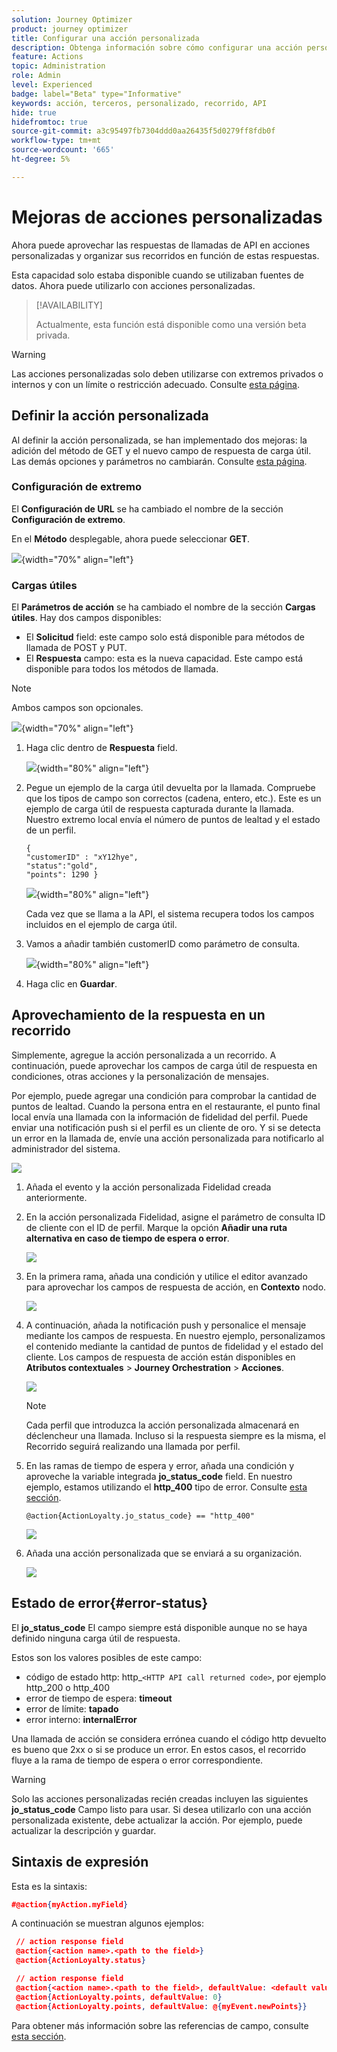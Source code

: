 ```yaml
---
solution: Journey Optimizer
product: journey optimizer
title: Configurar una acción personalizada
description: Obtenga información sobre cómo configurar una acción personalizada
feature: Actions
topic: Administration
role: Admin
level: Experienced
badge: label="Beta" type="Informative"
keywords: acción, terceros, personalizado, recorrido, API
hide: true
hidefromtoc: true
source-git-commit: a3c95497fb7304ddd0aa26435f5d0279ff8fdb0f
workflow-type: tm+mt
source-wordcount: '665'
ht-degree: 5%

---
```


# Mejoras de acciones personalizadas

Ahora puede aprovechar las respuestas de llamadas de API en acciones personalizadas y organizar sus recorridos en función de estas respuestas.

Esta capacidad solo estaba disponible cuando se utilizaban fuentes de datos. Ahora puede utilizarlo con acciones personalizadas.

>[!AVAILABILITY]
>
>Actualmente, esta función está disponible como una versión beta privada.

>[!WARNING]
>
>Las acciones personalizadas solo deben utilizarse con extremos privados o internos y con un límite o restricción adecuado. Consulte [esta página](../configuration/external-systems.md).

## Definir la acción personalizada

Al definir la acción personalizada, se han implementado dos mejoras: la adición del método de GET y el nuevo campo de respuesta de carga útil. Las demás opciones y parámetros no cambiarán. Consulte [esta página](../action/about-custom-action-configuration.md).

### Configuración de extremo

El **Configuración de URL** se ha cambiado el nombre de la sección **Configuración de extremo**.

En el **Método** desplegable, ahora puede seleccionar **GET**.

![](assets/action-response1.png){width="70%" align="left"}

### Cargas útiles

El **Parámetros de acción** se ha cambiado el nombre de la sección **Cargas útiles**. Hay dos campos disponibles:

* El **Solicitud** field: este campo solo está disponible para métodos de llamada de POST y PUT.
* El **Respuesta** campo: esta es la nueva capacidad. Este campo está disponible para todos los métodos de llamada.

>[!NOTE]
> 
>Ambos campos son opcionales.

![](assets/action-response2.png){width="70%" align="left"}

1. Haga clic dentro de **Respuesta** field.

   ![](assets/action-response3.png){width="80%" align="left"}

1. Pegue un ejemplo de la carga útil devuelta por la llamada. Compruebe que los tipos de campo son correctos (cadena, entero, etc.). Este es un ejemplo de carga útil de respuesta capturada durante la llamada. Nuestro extremo local envía el número de puntos de lealtad y el estado de un perfil.

   ```
   {
   "customerID" : "xY12hye",    
   "status":"gold",
   "points": 1290 }
   ```

   ![](assets/action-response4.png){width="80%" align="left"}

   Cada vez que se llama a la API, el sistema recupera todos los campos incluidos en el ejemplo de carga útil.

1. Vamos a añadir también customerID como parámetro de consulta.

   ![](assets/action-response9.png){width="80%" align="left"}

1. Haga clic en **Guardar**.

## Aprovechamiento de la respuesta en un recorrido

Simplemente, agregue la acción personalizada a un recorrido. A continuación, puede aprovechar los campos de carga útil de respuesta en condiciones, otras acciones y la personalización de mensajes.

Por ejemplo, puede agregar una condición para comprobar la cantidad de puntos de lealtad. Cuando la persona entra en el restaurante, el punto final local envía una llamada con la información de fidelidad del perfil. Puede enviar una notificación push si el perfil es un cliente de oro. Y si se detecta un error en la llamada de, envíe una acción personalizada para notificarlo al administrador del sistema.

![](assets/action-response5.png)

1. Añada el evento y la acción personalizada Fidelidad creada anteriormente.

1. En la acción personalizada Fidelidad, asigne el parámetro de consulta ID de cliente con el ID de perfil. Marque la opción **Añadir una ruta alternativa en caso de tiempo de espera o error**.

   ![](assets/action-response10.png)

1. En la primera rama, añada una condición y utilice el editor avanzado para aprovechar los campos de respuesta de acción, en **Contexto** nodo.

   ![](assets/action-response6.png)

1. A continuación, añada la notificación push y personalice el mensaje mediante los campos de respuesta. En nuestro ejemplo, personalizamos el contenido mediante la cantidad de puntos de fidelidad y el estado del cliente. Los campos de respuesta de acción están disponibles en **Atributos contextuales** > **Journey Orchestration** > **Acciones**.

   ![](assets/action-response8.png)

   >[!NOTE]
   >
   >Cada perfil que introduzca la acción personalizada almacenará en déclencheur una llamada. Incluso si la respuesta siempre es la misma, el Recorrido seguirá realizando una llamada por perfil.

1. En las ramas de tiempo de espera y error, añada una condición y aproveche la variable integrada **jo_status_code** field. En nuestro ejemplo, estamos utilizando el
   **http_400** tipo de error. Consulte [esta sección](#error-status).

   ```
   @action{ActionLoyalty.jo_status_code} == "http_400"
   ```

   ![](assets/action-response7.png)

1. Añada una acción personalizada que se enviará a su organización.

   ![](assets/action-response11.png)

## Estado de error{#error-status}

El **jo_status_code** El campo siempre está disponible aunque no se haya definido ninguna carga útil de respuesta.

Estos son los valores posibles de este campo:

* código de estado http: http_`<HTTP API call returned code>`, por ejemplo http_200 o http_400
* error de tiempo de espera: **timeout**
* error de límite: **tapado**
* error interno: **internalError**

Una llamada de acción se considera errónea cuando el código http devuelto es bueno que 2xx o si se produce un error. En estos casos, el recorrido fluye a la rama de tiempo de espera o error correspondiente.

>[!WARNING]
>
>Solo las acciones personalizadas recién creadas incluyen las siguientes **jo_status_code** Campo listo para usar. Si desea utilizarlo con una acción personalizada existente, debe actualizar la acción. Por ejemplo, puede actualizar la descripción y guardar.

## Sintaxis de expresión

Esta es la sintaxis:

```json
#@action{myAction.myField} 
```

A continuación se muestran algunos ejemplos:

```json
 // action response field
 @action{<action name>.<path to the field>}
 @action{ActionLoyalty.status}
```

```json
 // action response field
 @action{<action name>.<path to the field>, defaultValue: <default value expression>}
 @action{ActionLoyalty.points, defaultValue: 0}
 @action{ActionLoyalty.points, defaultValue: @{myEvent.newPoints}}
```

Para obtener más información sobre las referencias de campo, consulte [esta sección](../building-journeys/expression/field-references.md).
